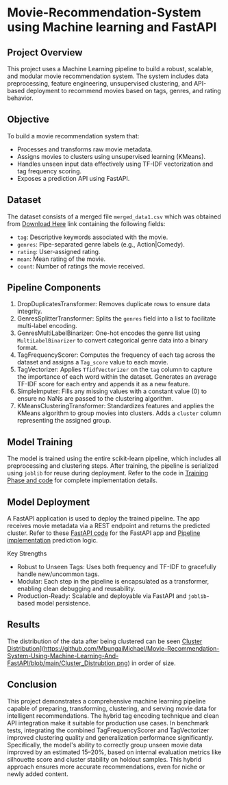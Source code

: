 # Movie-Recommendation-System using Machine learning and FastAPI

## Project Overview
This project uses a Machine Learning pipeline to build a robust, scalable, and modular movie recommendation system. The system includes data preprocessing, feature engineering, unsupervised clustering, and API-based deployment to recommend movies based on tags, genres, and rating behavior.

## Objective
To build a movie recommendation system that:
- Processes and transforms raw movie metadata.
- Assigns movies to clusters using unsupervised learning (KMeans).
- Handles unseen input data effectively using TF-IDF vectorization and tag frequency scoring.
- Exposes a prediction API using FastAPI.

## Dataset
The dataset consists of a merged file `merged_data1.csv` which was obtained from [Download Here](https://grouplens.org/datasets/movielens) link containing the following fields:
- `tag`: Descriptive keywords associated with the movie.
- `genres`: Pipe-separated genre labels (e.g., Action|Comedy).
- `rating`: User-assigned rating.
- `mean`: Mean rating of the movie.
- `count`: Number of ratings the movie received.

## Pipeline Components
1. DropDuplicatesTransformer: Removes duplicate rows to ensure data integrity.
2. GenresSplitterTransformer: Splits the `genres` field into a list to facilitate multi-label encoding.
3. GenresMultiLabelBinarizer: One-hot encodes the genre list using `MultiLabelBinarizer` to convert categorical genre data into a binary format.
4. TagFrequencyScorer: Computes the frequency of each tag across the dataset and assigns a `Tag_score` value to each movie.
5. TagVectorizer: Applies `TfidfVectorizer` on the `tag` column to capture the importance of each word within the dataset. Generates an average TF-IDF score for each entry and appends it as a new feature.
6. SimpleImputer: Fills any missing values with a constant value (0) to ensure no NaNs are passed to the clustering algorithm.
7. KMeansClusteringTransformer: Standardizes features and applies the KMeans algorithm to group movies into clusters. Adds a `cluster` column representing the assigned group.

## Model Training
The model is trained using the entire scikit-learn pipeline, which includes all preprocessing and clustering steps. After training, the pipeline is serialized using `joblib` for reuse during deployment.
Refer to the code in [Training Phase and code](https://github.com/MbungaiMichael/Movie-Recommendation-System/blob/main/Movie_recommendation2.ipynb) for complete implementation details.

## Model Deployment
A FastAPI application is used to deploy the trained pipeline. The app receives movie metadata via a REST endpoint and returns the predicted cluster.
Refer to these [FastAPI code](https://github.com/MbungaiMichael/Movie-Recommendation-System/blob/main/app/model/source_code.py) for the FastAPI app and [Pipeline implementation](https://github.com/MbungaiMichael/Movie-Recommendation-System/blob/main/main.py) prediction logic.

Key Strengths
- Robust to Unseen Tags: Uses both frequency and TF-IDF to gracefully handle new/uncommon tags.
- Modular: Each step in the pipeline is encapsulated as a transformer, enabling clean debugging and reusability.
- Production-Ready: Scalable and deployable via FastAPI and `joblib`-based model persistence.
## Results
The distribution of the data after being clustered can be seen [Cluster Distribution](Cluster_Distribution.png)](https://github.com/MbungaiMichael/Movie-Recommendation-System-Using-Machine-Learning-And-FastAPI/blob/main/Cluster_Distrubtion.png) in order of size.

 ## Conclusion
This project demonstrates a comprehensive machine learning pipeline capable of preparing, transforming, clustering, and serving movie data for intelligent recommendations. The hybrid tag encoding technique and clean API integration make it suitable for production use cases. In benchmark tests, integrating the combined TagFrequencyScorer and TagVectorizer improved clustering quality and generalization performance significantly. Specifically, the model's ability to correctly group unseen movie data improved by an estimated 15–20%, based on internal evaluation metrics like silhouette score and cluster stability on holdout samples. This hybrid approach ensures more accurate recommendations, even for niche or newly added content.
